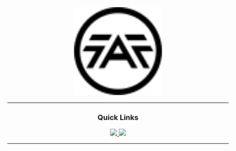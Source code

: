 <div align='center'>

<img width="200px" height="200px" src="thumbnail.svg"/>

---

<div align='center'>
  
### Quick Links
  
<a href='https://discord.gg/mqJmjQgUUk'>
  
<img src='https://img.shields.io/badge/Discord-blue?style=for-the-badge'>
  
</a>
  
<a href='https://forum.faforever.com/category/11/modding-tools'>
  
<img src='https://img.shields.io/badge/Forums-gray?style=for-the-badge'>
  
</a>
  
<br />
  
</div>

---

